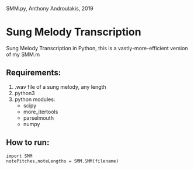SMM.py, Anthony Androulakis, 2019
# Sung Melody Transcription
Sung Melody Transcription in Python, this is a vastly-more-efficient version of my SMM.m

## Requirements:
1) .wav file of a sung melody, any length
2) python3
3) python modules:
    - scipy
    - more_itertools
    - parselmouth
    - numpy

## How to run:
`import SMM`       
`notePitches,noteLengths = SMM.SMM(filename)`
